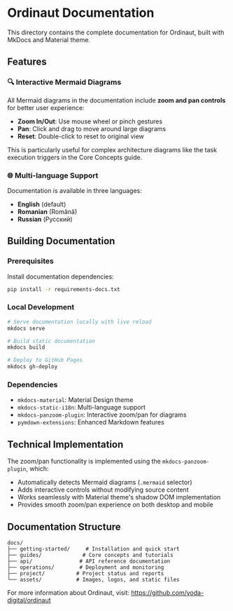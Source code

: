 # Ordinaut Documentation

This directory contains the complete documentation for Ordinaut, built with MkDocs and Material theme.

## Features

### 🔍 Interactive Mermaid Diagrams
All Mermaid diagrams in the documentation include **zoom and pan controls** for better user experience:

- **Zoom In/Out**: Use mouse wheel or pinch gestures
- **Pan**: Click and drag to move around large diagrams
- **Reset**: Double-click to reset to original view

This is particularly useful for complex architecture diagrams like the task execution triggers in the Core Concepts guide.

### 🌐 Multi-language Support
Documentation is available in three languages:
- **English** (default)
- **Romanian** (Română) 
- **Russian** (Русский)

## Building Documentation

### Prerequisites
Install documentation dependencies:
```bash
pip install -r requirements-docs.txt
```

### Local Development
```bash
# Serve documentation locally with live reload
mkdocs serve

# Build static documentation
mkdocs build

# Deploy to GitHub Pages
mkdocs gh-deploy
```

### Dependencies
- `mkdocs-material`: Material Design theme
- `mkdocs-static-i18n`: Multi-language support
- `mkdocs-panzoom-plugin`: Interactive zoom/pan for diagrams
- `pymdown-extensions`: Enhanced Markdown features

## Technical Implementation

The zoom/pan functionality is implemented using the `mkdocs-panzoom-plugin`, which:
- Automatically detects Mermaid diagrams (`.mermaid` selector)
- Adds interactive controls without modifying source content
- Works seamlessly with Material theme's shadow DOM implementation
- Provides smooth zoom/pan experience on both desktop and mobile

## Documentation Structure

```
docs/
├── getting-started/     # Installation and quick start
├── guides/             # Core concepts and tutorials
├── api/               # API reference documentation
├── operations/        # Deployment and monitoring
├── project/          # Project status and reports
└── assets/           # Images, logos, and static files
```

For more information about Ordinaut, visit: https://github.com/yoda-digital/ordinaut